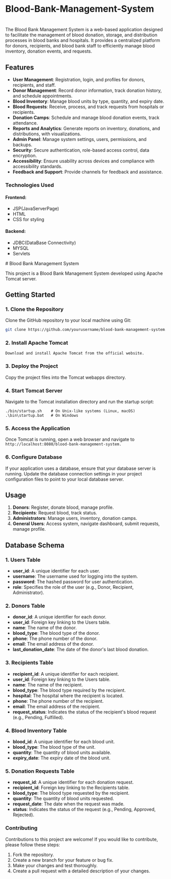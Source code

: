 # Blood-Bank-Management-System
# 
The Blood Bank Management System is a web-based application designed to facilitate the management of blood donation, storage, and distribution processes in blood banks and hospitals. It provides a centralized platform for donors, recipients, and blood bank staff to efficiently manage blood inventory, donation events, and requests.

## Features

- **User Management**: Registration, login, and profiles for donors, recipients, and staff.
- **Donor Management**: Record donor information, track donation history, and schedule appointments.
- **Blood Inventory**: Manage blood units by type, quantity, and expiry date.
- **Blood Requests**: Receive, process, and track requests from hospitals or recipients.
- **Donation Camps**: Schedule and manage blood donation events, track attendance.
- **Reports and Analytics**: Generate reports on inventory, donations, and distributions, with visualizations.
- **Admin Panel**: Manage system settings, users, permissions, and backups.
- **Security**: Secure authentication, role-based access control, data encryption.
- **Accessibility**: Ensure usability across devices and compliance with accessibility standards.
- **Feedback and Support**: Provide channels for feedback and assistance.

<h3>Technologies Used</h3>

<h4>Frontend:</h4>
<ul style="list-style-type: square;"> 
<li> JSP(JavaServerPage)</li>
<li>HTML</li>
<li>CSS for styling</li>
</ul>

<h4>Backend:</h4>
<ul style="list-style-type: square;"> 
<li>JDBC(DataBase Connectivity)</li>
<li>MYSQL</li>
<li>Servlets</li>

</ul>
# Blood Bank Management System

This project is a Blood Bank Management System developed using Apache Tomcat server.

## Getting Started

### 1. Clone the Repository

Clone the GitHub repository to your local machine using Git:

```bash
git clone https://github.com/yourusername/blood-bank-management-system.git
 ```
### 2. Install Apache Tomcat
 ```Download and install Apache Tomcat from the official website.```
### 3. Deploy the Project
Copy the project files into the Tomcat webapps directory.

### 4. Start Tomcat Server
Navigate to the Tomcat installation directory and run the startup script:

 ```./bin/startup.sh    # On Unix-like systems (Linux, macOS) ```
```.\bin\startup.bat   # On Windows```

### 5. Access the Application
Once Tomcat is running, open a web browser and navigate to ```http://localhost:8080/blood-bank-management-system.```

### 6. Configure Database
If your application uses a database, ensure that your database server is running. Update the database connection settings in your project configuration files to point to your local database server.

## Usage

1. **Donors**: Register, donate blood, manage profile.
2. **Recipients**: Request blood, track status.
3. **Administrators**: Manage users, inventory, donation camps.
4. **General Users**: Access system, navigate dashboard, submit requests, manage profile.

## Database Schema

### 1. Users Table

- **user_id**: A unique identifier for each user.
- **username**: The username used for logging into the system.
- **password**: The hashed password for user authentication.
- **role**: Specifies the role of the user (e.g., Donor, Recipient, Administrator).

### 2. Donors Table

- **donor_id**: A unique identifier for each donor.
- **user_id**: Foreign key linking to the Users table.
- **name**: The name of the donor.
- **blood_type**: The blood type of the donor.
- **phone**: The phone number of the donor.
- **email**: The email address of the donor.
- **last_donation_date**: The date of the donor's last blood donation.

### 3. Recipients Table

- **recipient_id**: A unique identifier for each recipient.
- **user_id**: Foreign key linking to the Users table.
- **name**: The name of the recipient.
- **blood_type**: The blood type required by the recipient.
- **hospital**: The hospital where the recipient is located.
- **phone**: The phone number of the recipient.
- **email**: The email address of the recipient.
- **request_status**: Indicates the status of the recipient's blood request (e.g., Pending, Fulfilled).

### 4. Blood Inventory Table

- **blood_id**: A unique identifier for each blood unit.
- **blood_type**: The blood type of the unit.
- **quantity**: The quantity of blood units available.
- **expiry_date**: The expiry date of the blood unit.

### 5. Donation Requests Table

- **request_id**: A unique identifier for each donation request.
- **recipient_id**: Foreign key linking to the Recipients table.
- **blood_type**: The blood type requested by the recipient.
- **quantity**: The quantity of blood units requested.
- **request_date**: The date when the request was made.
- **status**: Indicates the status of the request (e.g., Pending, Approved, Rejected).

<h3>Contributing</h3>
<p> Contributions to this project are welcome! If you would like to contribute, please follow these steps:</p>
<ol>
<li>Fork the repository.</li>
<li>Create a new branch for your feature or bug fix.</li>
<li>Make your changes and test thoroughly.</li>
<li>Create a pull request with a detailed description of your changes.</li>
<ol>



